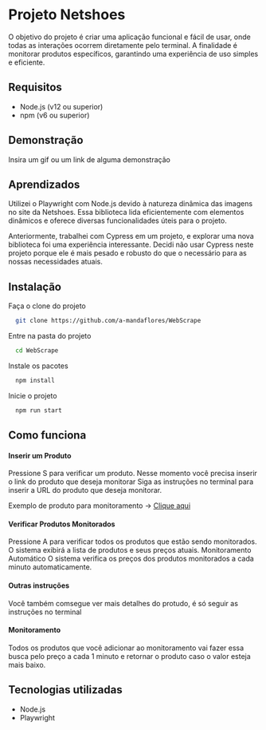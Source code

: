 
# Projeto Netshoes

O objetivo do projeto é criar uma aplicação funcional e fácil de usar, onde todas as interações ocorrem diretamente pelo terminal. A finalidade é monitorar produtos específicos, garantindo uma experiência de uso simples e eficiente.


## Requisitos

- Node.js (v12 ou superior)
- npm (v6 ou superior)

## Demonstração

Insira um gif ou um link de alguma demonstração


## Aprendizados

Utilizei o Playwright com Node.js devido à natureza dinâmica das imagens no site da Netshoes. Essa biblioteca lida eficientemente com elementos dinâmicos e oferece diversas funcionalidades úteis para o projeto.

Anteriormente, trabalhei com Cypress em um projeto, e explorar uma nova biblioteca foi uma experiência interessante. Decidi não usar Cypress neste projeto porque ele é mais pesado e robusto do que o necessário para as nossas necessidades atuais.



## Instalação

Faça o clone do projeto

```bash
  git clone https://github.com/a-mandaflores/WebScrape
```
Entre na pasta do projeto    
```bash
  cd WebScrape
```
Instale os pacotes  
```bash
  npm install
```
Inicie o projeto 
```bash
  npm run start
```
## Como funciona

#### Inserir um Produto
Pressione S para verificar um produto. Nesse momento você precisa inserir o link do produto que deseja monitorar
Siga as instruções no terminal para inserir a URL do produto que deseja monitorar.

Exemplo de produto para monitoramento -> [Clique aqui](https://www.netshoes.com.br/p/tenis-masculino-adidas-coreracer-chumbo+preto-NQQ-4635-309)

#### Verificar Produtos Monitorados
Pressione A para verificar todos os produtos que estão sendo monitorados.
O sistema exibirá a lista de produtos e seus preços atuais.
Monitoramento Automático
O sistema verifica os preços dos produtos monitorados a cada minuto automaticamente.

#### Outras instruções
Você também comsegue ver mais detalhes do protudo, é só seguir as instruções no terminal

#### Monitoramento
Todos os produtos que você adicionar ao monitoramento vai fazer essa busca pelo preço a cada 1 minuto e retornar o produto caso o valor esteja mais baixo.
## Tecnologias utilizadas
- Node.js
- Playwright
